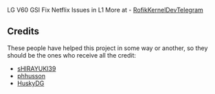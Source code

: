 LG V60 GSI Fix Netflix Issues in L1
More at - [RofikKernelDevTelegram](https://t.me/rofikkerneldev)
## Credits
These people have helped this project in some way or another, so they should be the ones who receive all the credit:
-  [sHIRAYUKI39](https://github.com/Shirayuki39)
- [phhusson](https://github.com/phhusson)
- [HuskyDG](https://github.com/HuskyDG)
